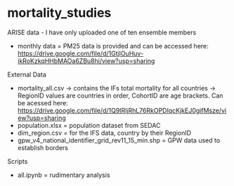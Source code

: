 # mortality_studies

ARISE data - I have only uploaded one of ten ensemble members
- monthly data = PM25 data is provided and can be accessed here: https://drive.google.com/file/d/1GtjlOuHuv-ikRoKzkqHHbMAOa6ZBu8hi/view?usp=sharing

External Data
- mortality_all.csv -> contains the IFs total mortality for all countries -> RegionID values are countries in order, CohortID are age brackets. Can be acessed here: https://drive.google.com/file/d/1Q9IRljRhL76RkOPDIqcKjkEJ0gifMsze/view?usp=sharing
- population.xlsx = population dataset from SEDAC
- dim_region.csv = for the IFS data, country by their RegionID
- gpw_v4_national_identifier_grid_rev11_15_min.shp = GPW data used to establish borders


Scripts
- all.ipynb = rudimentary analysis
